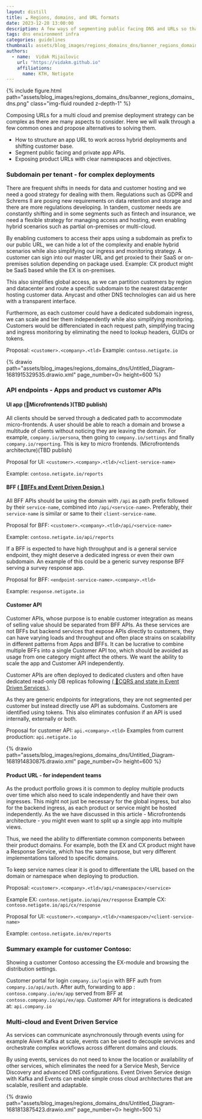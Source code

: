 ```yaml
---
layout: distill
title: ☁️ Regions, domains, and URL formats
date: 2023-12-28 13:00:00
description: A few ways of segmenting public facing DNS and URLs so that we can efficiently scale and combine cloud and on-premise environments
tags: dns environment infra
categories: guidelines
thumbnail: assets/blog_images/regions_domains_dns/banner_regions_domains_dns.png
authors:
  - name:  Vidak Mijailovic
    url: "https://vidakm.github.io"
    affiliations:
      name: KTH, Netigate
---
```


{% include figure.html path="assets/blog_images/regions_domains_dns/banner_regions_domains_dns.png" class="img-fluid rounded z-depth-1" %}

Composing URLs for a multi cloud and premise deployment strategy can be complex as there are many aspects to consider. Here we will walk through a few common ones and propose alternatives to solving them.
* How to structure an app URL to work across hybrid deployments and shifting customer base.
* Segment public facing and private app APIs.
* Exposing product URLs with clear namespaces and objectives.

### Subdomain per tenant - for complex deployments
There are frequent shifts in needs for data and customer hosting and we need a good strategy for dealing with them. Regulations such as GDPR and Schrems II are posing new requirements on data retention and storage and there are more regulations developing. In tandem, customer needs are constantly shifting and in some segments such as fintech and insurance, we need a flexible strategy for managing access and hosting, even enabling hybrid scenarios such as partial on-premises or multi-cloud. 

By enabling customers to access their apps using a subdomain as prefix to our public URL, we can hide a lot of the complexity and enable hybrid scenarios while also simplifying our ingress and monitoring strategy. A customer can sign into our master URL and get proxied to their SaaS or on-premises solution depending on package used. Example: CX product might be SaaS based while the EX is on-premises.

This also simplifies global access, as we can partition customers by region and datacenter and route a specific subdomain to the nearest datacenter hosting customer data. Anycast and other DNS technologies can aid us here with a transparent interface.

Furthermore, as each customer could have a dedicated subdomain ingress, we can scale and tier them independently while also simplifying monitoring. Customers would be differenciated in each request path, simplifying tracing and ingress monitoring by eliminating the need to lookup headers, GUIDs or tokens.  

Proposal: `<customer>.<company>.<tld>`
Example: `contoso.netigate.io`

{% drawio path="assets/blog_images/regions_domains_dns/Untitled_Diagram-1681915329535.drawio.xml" page_number=0> height=600 %}

### API endpoints - Apps and product vs customer APIs

#### UI app (:bento:Microfrontends )(TBD publish)
All clients should be served through a dedicated path to accommodate micro-frontends. A user should be able to reach a domain and browse a multitude of clients without noticing they are leaving the domain. For example, `company.io/persona`, then going to `company.io/settings` and finally `company.io/reporting`. This is key to micro frontends. (Microfrontends architecture)(TBD publish)

Proposal for UI: `<customer>.<company>.<tld>/<client-service-name>` 

Example: `contoso.netigate.io/reports`
 
#### BFF [( :satellite:BFFs and Event Driven Design.)](/blog/2023/bffs_and_event_driven/)
All BFF APIs should be using the domain with `/api` as path prefix followed by their `service-name`, combined into `/api/<service-name>`.  Preferably, their `service-name` is similar or same to their `client-service-name`. 

Proposal for BFF: `<customer>.<company>.<tld>/api/<service-name>`

Example: `contoso.netigate.io/api/reports`


If a BFF is expected to have high throughput and is a general service endpoint, they might deserve a dedicated ingress or even their own subdomain. An example of this could be a generic survey response BFF serving a survey response app.

Proposal for BFF: `<endpoint-service-name>.<company>.<tld>`

Example: `response.netigate.io`
 
#### Customer API 
Customer APIs, whose purpose is to enable customer integration as means of selling value should be separated from BFF APIs. As these services are not BFFs but backend services that expose APIs directly to customers, they can have varying loads and throughput and often place strains on scalability in different patterns from Apps and BFFs. It can be lucrative to combine multiple BFFs into a single Customer API too, which should be avoided as usage from one category might affect the others. We want the ability to scale the app and Customer API independently.

Customer APIs are often deployed to dedicated clusters and often have dedicated read-only DB replicas following [( :flags:CQRS and state in Event Driven Services )](/blog/2023/cqrs_and_state/).

As they are generic endpoints for integrations, they are not segmented per customer but instead directly use API as subdomains. Customers are identified using tokens. This also eliminates confusion if an API is used internally, externally or both.

Proposal for customer API: `api.<company>.<tld>` 
Examples from current production: `api.netigate.io`


{% drawio path="assets/blog_images/regions_domains_dns/Untitled_Diagram-1681914830875.drawio.xml" page_number=0> height=600 %}

#### Product URL - for independent teams 

As the product portfolio grows it is common to deploy multiple products over time which also need to scale independently and have their own ingresses. This might not just be necessary for the global ingress, but also for the backend ingress, as each product or service might be hosted independently. As the we have discussed in this article - Microfrontends architecture - you might even want to split up a single app into multiple views.  

Thus, we need the ability to differentiate common components between their product domains. For example, both the EX and CX product might have a Response Service, which has the same purpose, but very different implementations tailored to specific domains. 

To keep service names clear it is good to differentiate the URL based on the domain or namespace when deploying to production.

Proposal: `<customer>.<company>.<tld>/api/<namespace>/<service>`

Example EX: `contoso.netigate.io/api/ex/response`
Example CX: `contoso.netigate.io/api/cx/response`

Proposal for UI: `<customer>.<company>.<tld>/<namespace>/<client-service-name>`

Example: `contoso.netigate.io/ex/reports`

### Summary example for customer Contoso:
Showing a customer Contoso accessing the EX-module and browsing the distribution settings.

Customer portal for login `company.io/login` with BFF auth from `company.io/api/auth`. After auth, forwarding to app : `contoso.company.io/ex/app` served from BFF at `contoso.company.io/api/ex/app`. Customer API for integrations is dedicated at: `api.company.io`

### Multi-cloud and Event Driven Service
As services can communicate asynchronously through events using for example Aiven Kafka at scale, events can be used to decouple services and orchestrate complex workflows across different domains and clouds.

By using events, services do not need to know the location or availability of other services, which eliminates the need for a Service Mesh, Service Discovery and advanced DNS configurations. Event Driven Service design with Kafka and Events can enable simple cross cloud architectures that are scalable, resilient and adaptable.

{% drawio path="assets/blog_images/regions_domains_dns/Untitled_Diagram-1681813875423.drawio.xml" page_number=0> height=500 %}